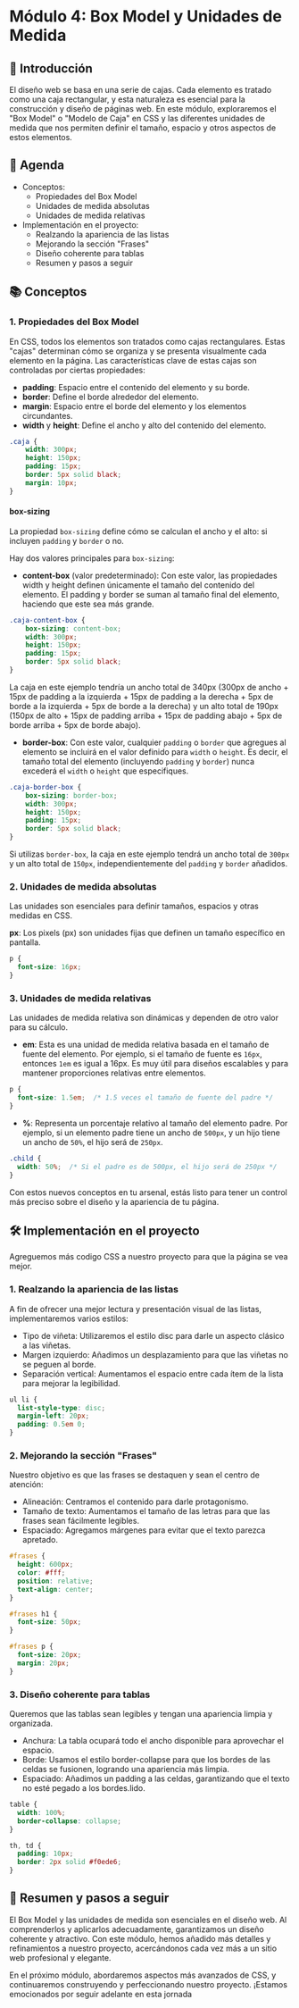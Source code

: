 # Módulo 4: Box Model y Unidades de Medida

## 📖 Introducción  
El diseño web se basa en una serie de cajas. Cada elemento es tratado como una caja rectangular, y esta naturaleza es esencial para la construcción y diseño de páginas web. En este módulo, exploraremos el "Box Model" o "Modelo de Caja" en CSS y las diferentes unidades de medida que nos permiten definir el tamaño, espacio y otros aspectos de estos elementos.

## 📌 Agenda
- Conceptos:
  - Propiedades del Box Model
  - Unidades de medida absolutas
  - Unidades de medida relativas
- Implementación en el proyecto:
  - Realzando la apariencia de las listas 
  - Mejorando la sección "Frases"
  - Diseño coherente para tablas
  - Resumen y pasos a seguir 


## 📚 Conceptos

### 1. Propiedades del Box Model

En CSS, todos los elementos son tratados como cajas rectangulares. Estas "cajas" determinan cómo se organiza y se presenta visualmente cada elemento en la página. Las características clave de estas cajas son controladas por ciertas propiedades:

- **padding**: Espacio entre el contenido del elemento y su borde.
- **border**: Define el borde alrededor del elemento.
- **margin**: Espacio entre el borde del elemento y los elementos circundantes.
- **width** y **height**: Define el ancho y alto del contenido del elemento.

```css
.caja {
    width: 300px;
    height: 150px;
    padding: 15px;
    border: 5px solid black;
    margin: 10px;
}
```

#### box-sizing
La propiedad `box-sizing` define cómo se calculan el ancho y el alto: si incluyen `padding` y `border` o no.

Hay dos valores principales para `box-sizing`:

- **content-box** (valor predeterminado): Con este valor, las propiedades width y height definen únicamente el tamaño del contenido del elemento. El padding y border se suman al tamaño final del elemento, haciendo que este sea más grande.

```css
.caja-content-box {
    box-sizing: content-box;
    width: 300px;
    height: 150px;
    padding: 15px;
    border: 5px solid black;
}
```
La caja en este ejemplo tendría un ancho total de 340px (300px de ancho + 15px de padding a la izquierda + 15px de padding a la derecha + 5px de borde a la izquierda + 5px de borde a la derecha) y un alto total de 190px (150px de alto + 15px de padding arriba + 15px de padding abajo + 5px de borde arriba + 5px de borde abajo).


- **border-box**: Con este valor, cualquier `padding` o `border` que agregues al elemento se incluirá en el valor definido para `width` o `height`. Es decir, el tamaño total del elemento (incluyendo `padding` y `border`) nunca excederá el `width` o `height` que especifiques.

```css
.caja-border-box {
    box-sizing: border-box;
    width: 300px;
    height: 150px;
    padding: 15px;
    border: 5px solid black;
}
```

Si utilizas `border-box`, la caja en este ejemplo tendrá un ancho total de `300px` y un alto total de `150px`, independientemente del `padding` y `border` añadidos.


### 2. Unidades de medida absolutas

Las unidades son esenciales para definir tamaños, espacios y otras medidas en CSS.

**px**: Los pixels (px) son unidades fijas que definen un tamaño específico en pantalla.

```css
p {
  font-size: 16px;
}
```

### 3. Unidades de medida relativas

Las unidades de medida relativa son dinámicas y dependen de otro valor para su cálculo.

- **em**: Esta es una unidad de medida relativa basada en el tamaño de fuente del elemento. Por ejemplo, si el tamaño de fuente es `16px`, entonces `1em` es igual a 16px. Es muy útil para diseños escalables y para mantener proporciones relativas entre elementos.

```css
p {
  font-size: 1.5em;  /* 1.5 veces el tamaño de fuente del padre */
}
```

- **%**: Representa un porcentaje relativo al tamaño del elemento padre. Por ejemplo, si un elemento padre tiene un ancho de `500px`, y un hijo tiene un ancho de `50%`, el hijo será de `250px`.

```css
.child {
  width: 50%;  /* Si el padre es de 500px, el hijo será de 250px */
}
```
Con estos nuevos conceptos en tu arsenal, estás listo para tener un control más preciso sobre el diseño y la apariencia de tu página.

## 🛠️ Implementación en el proyecto

Agreguemos más codigo CSS a nuestro proyecto para que la página se vea mejor.

### 1. Realzando la apariencia de las listas 
A fin de ofrecer una mejor lectura y presentación visual de las listas, implementaremos varios estilos:

- Tipo de viñeta: Utilizaremos el estilo disc para darle un aspecto clásico a las viñetas.
- Margen izquierdo: Añadimos un desplazamiento para que las viñetas no se peguen al borde.
- Separación vertical: Aumentamos el espacio entre cada ítem de la lista para mejorar la legibilidad.

```css
ul li {
  list-style-type: disc;
  margin-left: 20px;
  padding: 0.5em 0;
}
```

### 2. Mejorando la sección "Frases" 

Nuestro objetivo es que las frases se destaquen y sean el centro de atención:

- Alineación: Centramos el contenido para darle protagonismo.
- Tamaño de texto: Aumentamos el tamaño de las letras para que las frases sean fácilmente legibles.
- Espaciado: Agregamos márgenes para evitar que el texto parezca apretado.

```css
#frases {
  height: 600px;
  color: #fff;
  position: relative;
  text-align: center;
}

#frases h1 {
  font-size: 50px;
}

#frases p {
  font-size: 20px;
  margin: 20px;
}
```

### 3. Diseño coherente para tablas 
Queremos que las tablas sean legibles y tengan una apariencia limpia y organizada.

- Anchura: La tabla ocupará todo el ancho disponible para aprovechar el espacio.
- Borde: Usamos el estilo border-collapse para que los bordes de las celdas se fusionen, logrando una apariencia más limpia.
- Espaciado: Añadimos un padding a las celdas, garantizando que el texto no esté pegado a los bordes.lido.

```css
table {
  width: 100%;
  border-collapse: collapse;
}

th, td {
  padding: 10px;
  border: 2px solid #f0ede6;
}
```


## 📝 Resumen y pasos a seguir  

El Box Model y las unidades de medida son esenciales en el diseño web. Al comprenderlos y aplicarlos adecuadamente, garantizamos un diseño coherente y atractivo. Con este módulo, hemos añadido más detalles y refinamientos a nuestro proyecto, acercándonos cada vez más a un sitio web profesional y elegante.

En el próximo módulo, abordaremos aspectos más avanzados de CSS, y continuaremos construyendo y perfeccionando nuestro proyecto. ¡Estamos emocionados por seguir adelante en esta jornada